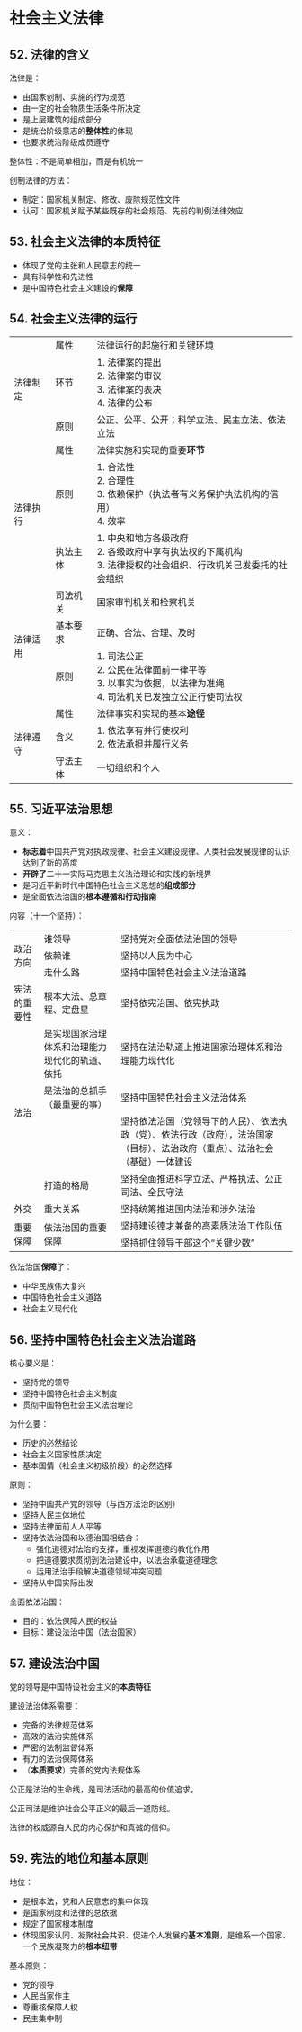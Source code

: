 # 社会主义法律

## 52. 法律的含义

法律是：

+ 由国家创制、实施的行为规范
+ 由一定的社会物质生活条件所决定
+ 是上层建筑的组成部分
+ 是统治阶级意志的**整体性**的体现
+ 也要求统治阶级成员遵守

整体性：不是简单相加，而是有机统一

创制法律的方法：

+ 制定：国家机关制定、修改、废除规范性文件
+ 认可：国家机关赋予某些既存的社会规范、先前的判例法律效应

## 53. 社会主义法律的本质特征

+ 体现了党的主张和人民意志的统一
+ 具有科学性和先进性
+ 是中国特色社会主义建设的**保障**

## 54. 社会主义法律的运行

<table>

<tr>
<td rowspan="3">法律制定</td>
<td>属性</td>
<td>法律运行的起施行和关键环境</td>
</tr>

<tr>
<td>环节</td>
<td>1. 法律案的提出<br/>2. 法律案的审议<br/>3. 法律案的表决<br/>4. 法律的公布</td>
</tr>

<tr>
<td>原则</td>
<td>公正、公平、公开；科学立法、民主立法、依法立法</td>
</tr>

<tr>
<td rowspan="3">法律执行</td>
<td>属性</td>
<td>法律实施和实现的重要<strong>环节</strong></td>
</tr>

<tr>
<td>原则</td>
<td>1. 合法性<br/>2. 合理性<br/>3. 依赖保护（执法者有义务保护执法机构的信用）<br/>4. 效率</td>
</tr>

<tr>
<td>执法主体</td>
<td>1. 中央和地方各级政府<br/>2. 各级政府中享有执法权的下属机构<br/>3. 法律授权的社会组织、行政机关已发委托的社会组织</td>
</tr>

<tr>
<td rowspan="3">法律适用</td>
<td>司法机关</td>
<td>国家审判机关和检察机关</td>
</tr>

<tr>
<td>基本要求</td>
<td>正确、合法、合理、及时</td>
</tr>

<tr>
<td>原则</td>
<td>1. 司法公正<br/>2. 公民在法律面前一律平等<br/>3. 以事实为依据，以法律为准绳<br/>4. 司法机关已发独立公正行使司法权</td>
</tr>

<tr>
<td rowspan="3">法律遵守</td>
<td>属性</td>
<td>法律事实和实现的基本<strong>途径</strong></td>
</tr>

<tr>
<td>含义</td>
<td>1. 依法享有并行使权利<br/>2. 依法承担并履行义务</td>
</tr>

<tr>
<td>守法主体</td>
<td>一切组织和个人</td>
</tr>

</table>

## 55. 习近平法治思想

意义：

+ **标志着**中国共产党对执政规律、社会主义建设规律、人类社会发展规律的认识达到了新的高度
+ **开辟了**二十一实际马克思主义法治理论和实践的新境界
+ 是习近平新时代中国特色社会主义思想的**组成部分**
+ 是全面依法治国的**根本遵循和行动指南**

内容（十一个坚持）：

<table>

<tr>
<td rowspan="3">政治方向</td>
<td>谁领导</td>
<td>坚持党对全面依法治国的领导</td>
</tr>

<tr>
<td>依赖谁</td>
<td>坚持以人民为中心</td>
</tr>

<tr>
<td>走什么路</td>
<td>坚持中国特色社会主义法治道路</td>
</tr>

<tr>
<td>宪法的重要性</td>
<td>根本大法、总章程、定盘星</td>
<td>坚持依宪治国、依宪执政</td>
</tr>

<tr>
<td rowspan="4">法治</td>
<td>是实现国家治理体系和治理能力现代化的轨道、依托</td>
<td>坚持在法治轨道上推进国家治理体系和治理能力现代化</td>
</tr>

<tr>
<td>是法治的总抓手（最重要的事）</td>
<td>坚持中国特色社会主义法治体系</td>
</tr>

<tr>
<td></td>
<td>坚持依法治国（党领导下的人民）、依法执政（党）、依法行政（政府），法治国家（目标）、法治政府（重点）、法治社会（基础）一体建设</td>
</tr>

<tr>
<td>打造的格局</td>
<td>坚持全面推进科学立法、严格执法、公正司法、全民守法</td>
</tr>

<tr>
<td>外交</td>
<td>重大关系</td>
<td>坚持统筹推进国内法治和涉外法治</td>
</tr>

<tr>
<td rowspan="2">重要保障</td>
<td rowspan="2">依法治国的重要保障</td>
<td>坚持建设德才兼备的高素质法治工作队伍</td>
</tr>

<tr>
<td>坚持抓住领导干部这个“关键少数”</td>
</tr>

</table>

依法治国**保障**了：

+ 中华民族伟大复兴
+ 中国特色社会主义道路
+ 社会主义现代化

## 56. 坚持中国特色社会主义法治道路

核心要义是：

+ 坚持党的领导
+ 坚持中国特色社会主义制度
+ 贯彻中国特色社会主义法治理论

为什么要：

+ 历史的必然结论
+ 社会主义国家性质决定
+ 基本国情（社会主义初级阶段）的必然选择

原则：

+ 坚持中国共产党的领导（与西方法治的区别）
+ 坚持人民主体地位
+ 坚持法律面前人人平等
+ 坚持依法治国和以德治国相结合：
  + 强化道德对法治的支撑，重视发挥道德的教化作用
  + 把道德要求贯彻到法治建设中，以法治承载道德理念
  + 运用法治手段解决道德领域冲突问题
+ 坚持从中国实际出发

全面依法治国：

+ 目的：依法保障人民的权益
+ 目标：建设法治中国（法治国家）

## 57. 建设法治中国

党的领导是中国特设社会主义的**本质特征**

建设法治体系需要：

+ 完备的法律规范体系
+ 高效的法治实施体系
+ 严密的法制监督体系
+ 有力的法治保障体系
+ （**本质要求**）完善的党内法规体系

公正是法治的生命线，是司法活动的最高的价值追求。

公正司法是维护社会公平正义的最后一道防线。

法律的权威源自人民的内心保护和真诚的信仰。

## 59. 宪法的地位和基本原则

地位：

+ 是根本法，党和人民意志的集中体现
+ 是国家制度和法律的总依据
+ 规定了国家根本制度
+ 体现国家认同、凝聚社会共识、促进个人发展的**基本准则**，是维系一个国家、一个民族凝聚力的**根本纽带**

基本原则：

+ 党的领导
+ 人民当家作主
+ 尊重核保障人权
+ 民主集中制